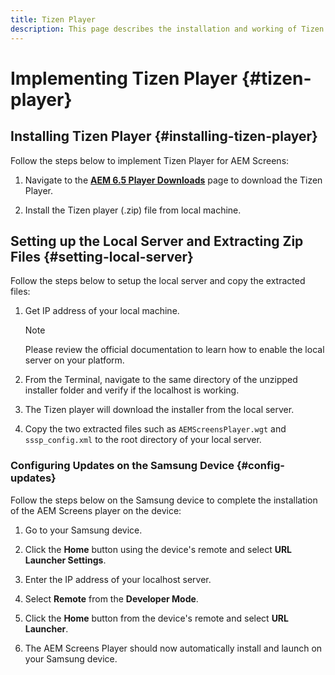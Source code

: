 ```yaml
---
title: Tizen Player
description: This page describes the installation and working of Tizen Player.
---
```


# Implementing Tizen Player {#tizen-player}

## Installing Tizen Player {#installing-tizen-player}

Follow the steps below to implement Tizen Player for AEM Screens:

1. Navigate to the [**AEM 6.5 Player Downloads**](https://download.macromedia.com/screens/) page to download the Tizen Player.

1. Install the Tizen player (.zip) file from local machine.

## Setting up the Local Server and Extracting Zip Files {#setting-local-server}

Follow the steps below to setup the local server and copy the extracted files:

1. Get IP address of your local machine. 
   >[!NOTE]
   >Please review the official documentation to learn how to enable the local server on your platform.

1. From the Terminal, navigate to the same directory of the unzipped installer folder and verify if the localhost is working.

1. The Tizen player will download the installer from the local server.

1. Copy the two extracted files such as `AEMScreensPlayer.wgt` and `sssp_config.xml` to the root directory of your local server.

### Configuring Updates on the Samsung Device {#config-updates}

Follow the steps below on the Samsung device to complete the installation of the AEM Screens player on the device:

1. Go to your Samsung device.

1. Click the **Home** button using the device's remote and select **URL Launcher Settings**.

1. Enter the IP address of your localhost server.

1. Select **Remote** from the **Developer Mode**.

1. Click the **Home** button from the device's remote and select **URL Launcher**.

1. The AEM Screens Player should now automatically install and launch on your Samsung device.



